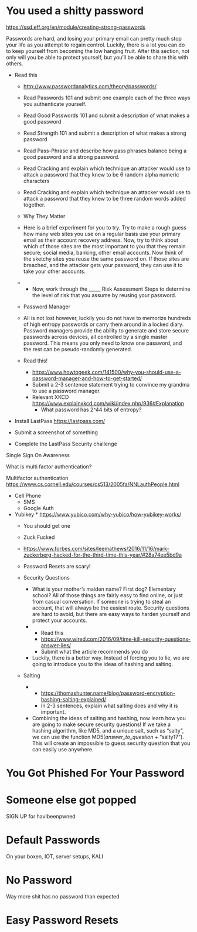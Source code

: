 # You used a shitty password 
https://ssd.eff.org/en/module/creating-strong-passwords
 
Passwords are hard, and losing your primary email can pretty much stop your life as you attempt to regain control. Luckily, there is a lot you can do to keep yourself from becoming the low hanging fruit. After this section, not only will you be able to protect yourself, but you’ll be able to share this with others.

* Read this
	* http://www.passwordanalytics.com/theory/passwords/
	* Read Passwords 101 and submit one example each of the three ways you authenticate yourself.
	* Read Good Passwords 101 and submit a description of what makes a good password
	* Read Strength 101 and submit a description of what makes a strong password
	* Read Pass-Phrase and describe how pass phrases balance being a good password and a strong password.
	* Read Cracking and explain which technique an attacker would use to attack a password that they knew to be 6 random alpha numeric characters
	* Read Cracking and explain which technique an attacker would use to attack a password that they knew to be three random words added together.
	* Why They Matter
	* Here is a brief experiment for you to try. Try to make a rough guess how many web sites you use on a regular basis use your primary email as their account recovery address. Now, try to think about which of those sites are the most important to you that they remain secure; social media, banking, other email accounts. Now think of the sketchy sites you reuse the same password on. If those sites are breached, and the attacker gets your password, they can use it to take your other accounts.

	* - Now, work through the _____ Risk Assessment Steps to determine the level of risk that you assume by reusing your password. 
	* Password Manager
	* All is not lost however, luckily you do not have to memorize hundreds of high entropy passwords or carry them around in a locked diary. Password managers provide the ability to generate and store secure passwords across devices, all controlled by a single master password. This means you only need to know one password, and the rest can be pseudo-randomly generated. 
	* Read this! 
	   * https://www.howtogeek.com/141500/why-you-should-use-a-password-manager-and-how-to-get-started/
	   * Submit a 2-3 sentence statement trying to convince my grandma to use a password manager.
		* Relevant XKCD https://www.explainxkcd.com/wiki/index.php/936#Explanation
		   * What password has 2^44 bits of entropy?

* Install LastPass https://lastpass.com/
* Submit a screenshot of something
* Complete the LastPass Security challenge
 
 Single Sign On Awareness
  
  What is multi factor authentication?
       

   Multifactor authentication
   https://www.cs.cornell.edu/courses/cs513/2005fa/NNLauthPeople.html
    
  * Cell Phone
     * SMS
     * Google Auth
  * Yubikey
         * https://www.yubico.com/why-yubico/how-yubikey-works/
	 * You should get one
  
     * Zuck Fucked
     * https://www.forbes.com/sites/leemathews/2016/11/16/mark-zuckerberg-hacked-for-the-third-time-this-year/#28a74ee5bd9a
     * Password Resets are scary!
     * Security Questions
        * What is your mother’s maiden name? First dog? Elementary school? All of those things are fairly easy to find online, or just from casual conversation. If someone is trying to steal an account, that will always be the easiest route. Security questions are hard to avoid, but there are easy ways to harden yourself and protect your accounts.
        * - Read this
           * https://www.wired.com/2016/09/time-kill-security-questions-answer-lies/
           * Submit what the article recommends you do
        * Luckily, there is a better way. Instead of forcing you to lie, we are going to introduce you to the ideas of hashing and salting.
       
      * Salting
           * - https://thomashunter.name/blog/password-encryption-hashing-salting-explained/
              * In 2-3 sentences, explain what salting does and why it is important.
           * Combining the ideas of salting and hashing, now learn how you are going to make secure security questions! If we take a hashing algorithm, like MD5, and a unique salt, such as “salty”, we can use the function MD5(_answer_to_question_ + “salty17”). This will create an impossible to guess security question that you can easily use anywhere.
      
 # You Got Phished For Your Password
 
 # Someone else got popped
 
 SIGN UP for havIbeenpwned


   # Default Passwords
   
   On your boxen, IOT, server setups, KALI
   
  # No Password
  
  Way more shit has no password than expected
  
  # Easy Password Resets
  
  
